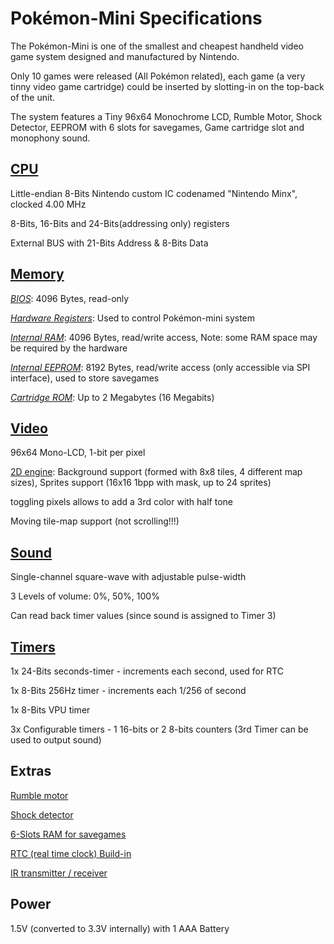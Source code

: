 # Pokémon-Mini Specifications

The Pokémon-Mini is one of the smallest and cheapest handheld video game
system designed and manufactured by Nintendo.

Only 10 games were released (All Pokémon related), each game (a very
tinny video game cartridge) could be inserted by slotting-in on the
top-back of the unit.

The system features a Tiny 96x64 Monochrome LCD, Rumble Motor, Shock
Detector, EEPROM with 6 slots for savegames, Game cartridge slot and
monophony sound.

## [CPU](CPU "wikilink")

Little-endian 8-Bits Nintendo custom IC codenamed "Nintendo Minx",
clocked 4.00 MHz

8-Bits, 16-Bits and 24-Bits(addressing only) registers

External BUS with 21-Bits Address & 8-Bits Data

## [Memory](Memory "wikilink")

[*BIOS*](BIOS "wikilink"): 4096 Bytes, read-only

[*Hardware Registers*](Registers "wikilink"): Used to control
Pokémon-mini system

[*Internal RAM*](Memory "wikilink"): 4096 Bytes, read/write access,
Note: some RAM space may be required by the hardware

[*Internal EEPROM*](EEPROM "wikilink"): 8192 Bytes, read/write access
(only accessible via SPI interface), used to store savegames

[*Cartridge ROM*](Cartridge "wikilink"): Up to 2 Megabytes (16 Megabits)

## [Video](Video "wikilink")

96x64 Mono-LCD, 1-bit per pixel

[2D engine](Video "wikilink"): Background support (formed with 8x8
tiles, 4 different map sizes), Sprites support (16x16 1bpp with mask, up
to 24 sprites)

toggling pixels allows to add a 3rd color with half tone

Moving tile-map support (not scrolling\!\!\!)

## [Sound](Sound "wikilink")

Single-channel square-wave with adjustable pulse-width

3 Levels of volume: 0%, 50%, 100%

Can read back timer values (since sound is assigned to Timer 3)

## [Timers](Timers "wikilink")

1x 24-Bits seconds-timer - increments each second, used for RTC

1x 8-Bits 256Hz timer - increments each 1/256 of second

1x 8-Bits VPU timer

3x Configurable timers - 1 16-bits or 2 8-bits counters (3rd Timer can
be used to output sound)

## Extras

[Rumble motor](Rumble "wikilink")

[Shock detector](Shock "wikilink")

[6-Slots RAM for savegames](EEPROM "wikilink")

[RTC (real time clock) Build-in](RTC "wikilink")

[IR transmitter / receiver](IR "wikilink")

## Power

1.5V (converted to 3.3V internally) with 1 AAA Battery